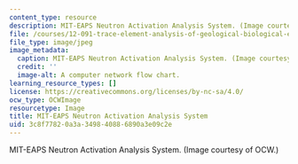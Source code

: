 ```yaml
---
content_type: resource
description: MIT-EAPS Neutron Activation Analysis System. (Image courtesy of OCW.)
file: /courses/12-091-trace-element-analysis-of-geological-biological-environmental-materials-by-neutron-activation-analysis-an-exposure-january-iap-2005/3c8f77820a3a349840886890a3e09c2e_12-091iap05.jpg
file_type: image/jpeg
image_metadata:
  caption: MIT-EAPS Neutron Activation Analysis System. (Image courtesy of OCW.)
  credit: ''
  image-alt: A computer network flow chart.
learning_resource_types: []
license: https://creativecommons.org/licenses/by-nc-sa/4.0/
ocw_type: OCWImage
resourcetype: Image
title: MIT-EAPS Neutron Activation Analysis System
uid: 3c8f7782-0a3a-3498-4088-6890a3e09c2e
---
```

MIT-EAPS Neutron Activation Analysis System. (Image courtesy of OCW.)